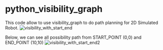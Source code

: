 # python_visibility_graph
This code allow to use visibility_graph to do path planning for 2D Simulated Robot.
![visibility_with_start_end](https://github.com/JackPicche/python_visibility_graph/assets/147881208/b96db5b7-f5fa-4bc6-ab73-a27add02d7db)

Below, we can see all possibility path from START_POINT (0,0) and END_POINT (10,10)
![visibility_with_start_end2](https://github.com/JackPicche/python_visibility_graph/assets/147881208/fe1ad14f-e6a5-4316-8f84-e9c4b3362e4c)
